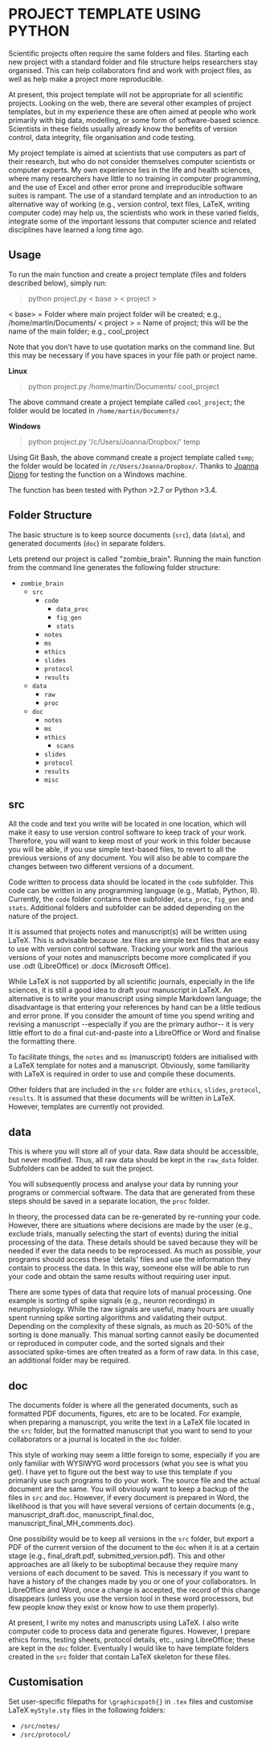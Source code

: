 PROJECT TEMPLATE USING PYTHON
=
Scientific projects often require the same folders and files. Starting each new project with a standard folder and file structure helps researchers stay organised. This can help  collaborators find and work with project files, as well as help make a project more reproducible.

At present, this project template will not be appropriate for all scientific projects. Looking on the web, there are several other examples of project templates, but in my experience these are often aimed at people who work primarily with big data, modelling, or some form of software-based science. Scientists in these fields usually already know the benefits of version control, data integrity, file organisation and code testing. 

My project template is aimed at scientists that use computers as part of their research, but who do not consider themselves computer scientists or computer experts. My own experience lies in the life and health sciences, where many researchers have little to no training in computer programming, and the use of Excel and other error prone and irreproducible software suites is rampant. The use of a standard template and an introduction to an alternative way of working (e.g., version control, text files, LaTeX, writing computer code) may help us, the scientists who work in these varied fields, integrate some of the important lessons that computer science and related disciplines have learned a long time ago.

Usage
--
To run the main function and create a project template (files and folders described below), simply run:
> python project.py < base > < project >

< base>  = Folder where main project folder will be created; e.g., /home/martin/Documents/
< project > = Name of project; this will be the name of the main folder; e.g., cool_project

Note that you don't have to use quotation marks on the command line. But this may be necessary if you have spaces in your file path or project name.

**Linux** 
> python project.py /home/martin/Documents/ cool_project

The above command create a project template called `cool_project`; the folder would be located in `/home/martin/Documents/`
 
**Windows**
>    python project.py '/c/Users/Joanna/Dropbox/' temp

Using Git Bash, the above command create a project template called `temp`; the folder would be located in `/c/Users/Joanna/Dropbox/`. Thanks to [Joanna Diong](https://github.com/joannadiong) for  testing the function on a Windows machine.

The function has been tested with Python >2.7  or Python >3.4. 

Folder Structure
--
The basic structure is to keep source documents (`src`), data (`data`), and generated documents (`doc`) in separate folders. 

Lets pretend our project is called "zombie_brain". Running the main function from the command line generates the following folder structure:

* `zombie_brain` 
    * `src`
        * `code`
            * `data_proc`
            * `fig_gen`
            * `stats`
        * `notes`
        * `ms`
		* `ethics`
		* `slides`
		* `protocol`
		* `results`
	* `data`
        * `raw`
        * `proc`
    * `doc`
        * `notes`
        * `ms`
		* `ethics`
			* `scans`
		* `slides`
		* `protocol`
		* `results`
		* `misc`
		
src
--

All the code and text you write will be located in one location, which will make it easy to use version control software to keep track of your work. Therefore, you will want to keep most of your work in this folder because you will be able, if you use simple text-based files, to revert to all the previous versions of any document. You will also be able to compare the changes between two different versions of a document. 

Code written to process data should be located in the `code` subfolder. This code can be written in any programming language (e.g., Matlab, Python, R). Currently, the `code` folder contains three subfolder, `data_proc`, `fig_gen` and `stats`. Additional folders and subfolder can be added depending on the nature of the project.

It is assumed that projects notes and manuscript(s) will be written using LaTeX. This is advisable because .tex files are simple text files that are easy to use with version control software. Tracking your work and the various versions of your notes and manuscripts become more complicated if you use .odt (LibreOffice) or .docx (Microsoft Office).

While LaTeX is not supported by all scientific journals, especially in the life sciences, it is still a good idea to draft your manuscript in LaTeX. An alternative is to write your manuscript using simple Markdown language; the disadvantage is that entering your references by hand can be a little tedious and error prone. If you consider the amount of time you spend writing and revising a manuscript --especially if you are the primary author-- it is very little effort to do a final cut-and-paste into a LibreOffice or Word and finalise the formatting there.

To facilitate things, the `notes` and `ms` (manuscript) folders are initialised with a LaTeX template for notes and a manuscript. Obviously, some familiarity with LaTeX is required in order to use and compile these documents. 

Other folders that are included in the `src` folder are `ethics`, `slides`, `protocol`, `results`. It is assumed that these documents will be written in LaTeX. However, templates are currently not provided.
 
data
--
This is where you will store all of your data. Raw data should be accessible, but never modified. Thus, all raw data should be kept in the `raw_data` folder. Subfolders can be added to suit the project.  

You will subsequently process and analyse your data by running your programs or commercial software. The data that are generated from these steps should be saved in a separate location, the `proc` folder. 

In theory, the processed data can be re-generated by re-running your code. However, there are situations where decisions are made by the user (e.g., exclude trials, manually selecting the start of events) during the initial processing of the data. These details should be saved because they will be needed if ever the data needs to be reprocessed. As much as possible, your programs should access these 'details' files and use the information they contain to process the data. In this way, someone else will be able to run your code and obtain the same results without requiring user input.

There are some types of data that require lots of manual processing. One example is sorting of spike signals (e.g., neuron recordings) in neurophysiology. While the raw signals are useful, many hours are usually spent running spike sorting algorithms and validating their output. Depending on the complexity of these signals, as much as 20-50% of the sorting is done manually. This manual sorting cannot easily be documented or reproduced in computer code, and the sorted signals and their associated spike-times are often treated as a form of raw data. In this case, an additional folder may be required. 

doc
--
The documents folder is where all the generated documents, such as formatted PDF documents, figures, etc are to be located. For example, when preparing a manuscript, you write the text in a LaTeX file located in the `src` folder, but the formatted manuscript that you want to send to your collaborators or a journal is located in the `doc` folder. 

This style of working may seem a little foreign to some, especially if you are only familiar with WYSIWYG word processors (what you see is what you get). I have yet to figure out the best way to use this template if you primarily use such programs to do your work. The source file and the actual document are the same. You will obviously want to keep a backup of the files in `src` and `doc`. However, if every document is prepared in Word, the likelihood is that you will have several versions of certain documents (e.g., manuscript_draft.doc, manuscript_final.doc, manuscript_final_MH_comments.doc). 

One possibility would be to keep all versions in the `src` folder, but export a PDF of the current version of the document to the `doc` when it is at a certain stage (e.g., final_draft.pdf, submitted_version.pdf). This and other approaches are all likely to be suboptimal because they require many versions of each document to be saved. This is necessary if you want to have a history of the changes made by you or one of your collaborators. In LibreOffice and Word, once a change is accepted, the record of this change disappears (unless you use the version tool in these word processors, but few people know they exist or know how to use them properly). 

At present, I write my notes and manuscripts using LaTeX. I also write computer code to process data and generate figures. However, I prepare ethics forms, testing sheets, protocol details, etc., using LibreOffice; these are kept in the `doc` folder. Eventually I would like to have template folders created in the `src` folder that contain LaTeX skeleton for these files. 

Customisation
--
Set user-specific filepaths for `\graphicspath{}` in `.tex` files and customise LaTeX `myStyle.sty` files in the following folders:

* `/src/notes/`
* `/src/protocol/`
